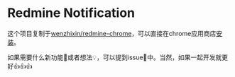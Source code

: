 # Redmine Notification

这个项目复制于[wenzhixin/redmine-chrome](https://github.com/wenzhixin/redmine-chrome)，可以直接在chrome应用商店[安装](https://chrome.google.com/webstore/detail/cenhhgabijhpobnfnmkigobcefkmhjbj)。

如果需要什么新功能🤔或者想法💡，可以提到issue🐞中。当然，如果一起开发就更好👍👍👍
